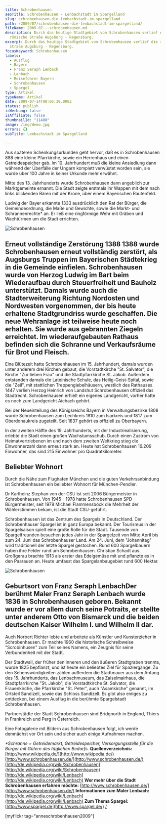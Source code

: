 ```yaml
---
title: Schrobenhausen
seoTitle: Schrobenhausen - Lenbachstadt im Spargelland
slug: schrobenhausen-die-lenbachstadt-im-spargelland
path: /2009/07/schrobenhausen-die-lenbachstadt-im-spargelland/
fileName: 2009-07---schrobenhausen.md
description: Durch das heutige Stadtgebiet von Schrobenhausen verlief die
  römische Straße Augsburg - Regensburg.
excerpt: Durch das heutige Stadtgebiet von Schrobenhausen verlief die römische
  Straße Augsburg - Regensburg.
focusKeyword: Schrobenhausen
labels:
  - Ausflug
  - Bayern
  - Franz Seraph Lenbach
  - Lenbach
  - Reiseführer Bayern
  - Schrobenhausen
  - Spargel
type: Artikel
typeName: Artikel
date: 2009-07-14T08:06:39.000Z
status: publish
isWerbung: false
isAffiliate: false
thumbnailId: "11408"
image: /img/demo.jpg
errors: {}
subTitle: Lenbachstadt im Spargelland
  
---
```


Aus späteren Schenkungsurkunden geht hervor, daß es in Schrobenhausen 888 eine
kleine Pfarrkirche, sowie ein Herrenhaus und einen Getreidespeicher gab. Im 10.
Jahrhundert muß die kleine Ansiedlung dann während der Überfälle der Ungarn
komplett verwüstet worden sein, sie wurde über 100 Jahre in keiner Urkunde mehr
erwähnt.

Mitte des 13. Jahrhunderts wurde Schrobenhausen dann angeblich zur Marktgemeinte
ernannt. Die Stadt zeigte erstmals ihr Wappen mit dem nach links blickenden
Bären mit der Krone, über einem Bayerischen Rautenfeld.

Ludwig der Bayer erkannte 1333 ausdrücklich den Rat der Bürger, die
Gemeindeordnung, die Maße und Gewichte, sowie die Markt- und Schrannenrechte\*
an. Er ließ eine ringförmige Wehr mit Gräben und Wachtürmen um die Stadt
errichten.

![Schrobenhausen](http://cardamonchai.com/wp-content/uploads/2009/07/11531862523_0c2c9a5e87_z-640x427.jpg)

## Erneut vollständige Zerstörung 1388 [](/wp-content/uploads/2009/07/11531862523_0c2c9a5e87_z.jpg) 1388 wurde Schrobenhausen erneut vollständig zerstört, als Augsburgs Truppen im Bayerischen Städtekrieg in die Gemeinde einfielen. Schrobenhausen wurde von Herzog Ludwig im Bart beim Wiederaufbau durch Steuerfreiheit und Bauholz unterstützt. Damals wurde auch die Stadterweiterung Richtung Nordosten und Nordwesten vorgenommen, der bis heute erhaltene Stadtgrundriss wurde geschaffen. Die neue Wehranlage ist teilweise heute noch erhalten. Sie wurde aus gebrannten Ziegeln erreichtet. Im wiederaufgebauten Rathaus befinden sich die Schranne und Verkaufsräume für Brot und Fleisch.

Eine Blütezeit hatte Schrobenhausen im 15. Jahrhundert, damals wurden unter
anderem drei Kirchen gebaut, die Vorstadtkirche "St. Salvator", die Kirche "Zur
lieben Frau" und die Stadtpfarrkirche St. Jakob. Außerdem entstanden damals die
Lateinische Schule, das Heilig-Geist-Spital, sowie die "Zeil", mit stattlichen
Treppengiebelhäusern, westlich des Rathauses. 1447 verlieh Herzog Heinrich von
Landshut Schrobenhausen offiziell das Stadtrecht. Schrobenhausen erhielt ein
eigenes Landgericht, vorher hatte es noch zum Landgericht Aichach gehört.

Bei der Neueinteilung des Königsreichs Bayern in Verwaltungsbezirke 1808 wurde
Schrobenhausen zum Lechkreis 1810 zum Isarkreis und 1817 zum Oberdonaukreis
zugeteilt. Seit 1837 gehört es offiziell zu Oberbayern.

In der zweiten Hälfte des 19. Jahrhunderts, mit der Industriealisierung, erlebte
die Stadt einen großen Wachstumsschub. Durch einen Zustrom von
Heimatvertriebenen im und nach dem zweiten Weltkrieg stieg die Einwohnerzahl
dann erneut stark an. Heute hat Schrobenhausen 16.209 Einwohner, das sind 215
Einwohner pro Quadratkilometer.

## Beliebter Wohnort

Durch die Nähe zum Flughafen München und die guten Verkehrsanbindung ist
Schrobenhausen ein beliebter Wohnort für München-Pendler.

Dr Karlheinz Stephan von der CSU ist seit 2006 Bürgermeister in Schrobenhausen.
Von 1945 - 1978 hatte Schrobenhausen SPD-Bürgermeister, seit 1978 Michael
Flammensböck die Mehrheit der Wählerstimmen bekam, ist die Stadt CSU-geführt.

Schrobenhausen ist das Zentrum des Spargels in Deutschland. Der Schrobenhauser
Spargel ist in ganz Europa bekannt. Der Tourismus in der Spargelsaison spielt
eine große Rolle für die Stadt. Tausende von Spargelfreunden besuchen jedes Jahr
in der Spargelzeit von Mitte April bis zum 24. Juni das Schrobenhauser Land.
Am 24. Juni, dem "Johannitag" wird traditionell der letzte Spargel gestochen.
Rund 600 Spargelbauern haben ihre Felder rund um Schrobenhausen. Christian
Schadt aus Großgerau brachte 1913 als erster das Edelgemüse mit und pflanzte es
in den Paarauen an. Heute umfasst das Spargelanbaugebiet rund 600 Hektar.

![Schrobenhausen](http://cardamonchai.com/wp-content/uploads/2009/07/11531810823_7eab6c42d7_z-640x427.jpg)

## Geburtsort von Franz Seraph LenbachDer berühmt Maler Franz Seraph Lenbach wurde 1836 in Schrobenhausen geboren. Bekannt wurde er vor allem durch seine Potraits, er stellte unter anderem Otto von Bismarck und die beiden deutschen Kaiser Wilhelm I. und Wilhelm II dar.

Auch Norbert Richter lebte und arbeitete als Künstler und Kunsterzieher in
Schrobenhausen. Er machte 1960 die historische Schreibweise "Scrobinhusen" zum
Teil seines Namens, ein Zeugnis für seine Verbundenheit mit der Stadt.

Der Stadtwall, der früher den inneren und den äußeren Stadtgraben trennte, wurde
1825 bepflanzt, und ist heute ein beliebtes Ziel für Spaziergänge. Zu den
Sehenswürdigkeiten zählen außerdem die Stadtmauer aus dem Anfang des 15.
Jahrhunderts, das Lenbachmuseum, das Zaiselmairhaus, die Stadtpfarrkirche "St.
Jakob", die Vorstadtkirche St. Salvator, die Frauenkirche, die Pfarrkirche "St.
Peter", auch "Asamkirche" genannt, im Ortsteil Sandizell, sowie das Schloss
Sandizell. Es gibt also einiges zu entdecken, bei einem Ausflug in die berühmte
Spargelstadt Schrobenhausen.

Partnerstädte der Stadt Schrobenhausen sind Bridgnorth in England, Thiers in
Frankreich und Perg in Österreich.

Eine Fotogalerie mit Bildern aus Schrobenhausen folgt, ich werde demnächst vor
Ort sein und sicher auch einige Aufnahmen machen.

_\*Schranne = Getreidemarkt, Getreidespeicher, Versorgungsstelle für die Bürger
mit Gütern des täglichen Bedarfs._ **Quellenverzeichnis:**
[http://www.wikipedia.de/](http://www.wikipedia.de/)
[http://www.schrobenhausen.de/](http://www.schrobenhausen.de/)
[http://de.wikipedia.org/wiki/Schrobenhausen](http://de.wikipedia.org/wiki/Schrobenhausen)
[http://de.wikipedia.org/wiki/Lenbach](http://de.wikipedia.org/wiki/Lenbach)
**Wer mehr über die Stadt Schrobenhausen erfahren möchte:**
[http://www.schrobenhausen.de/](http://www.schrobenhausen.de/) **Informationen
zum Maler Lenbach:**
[http://de.wikipedia.org/wiki/Lenbach](http://de.wikipedia.org/wiki/Lenbach)
**Zum Thema Spargel:** [http://www.spargel.de](http://www.spargel.de/)
[/](http://www.spargel.de/)

[myflickr tag="anneschrobenhausen2009"]

  